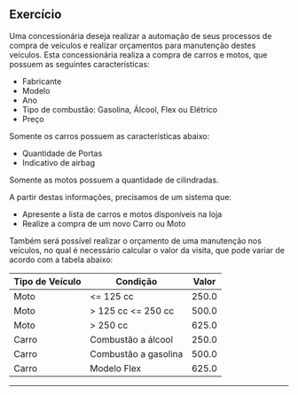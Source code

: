 ## Exercício

Uma concessionária deseja realizar a automação de seus processos de compra de veículos e realizar orçamentos para manutenção destes veículos. Esta concessionária realiza a compra de carros e motos, que possuem as seguintes características:

- Fabricante
- Modelo
- Ano
- Tipo de combustão: Gasolina, Álcool, Flex ou Elétrico
- Preço

Somente os carros possuem as características abaixo:
- Quantidade de Portas
- Indicativo de airbag

Somente as motos possuem a quantidade de cilindradas.

A partir destas informações, precisamos de um sistema que:
- Apresente a lista de carros e motos disponíveis na loja
- Realize a compra de um novo Carro ou Moto

Também será possível realizar o orçamento de uma manutenção nos veículos, no qual é necessário calcular o valor da visita, que pode variar de acordo com a tabela abaixo:

| Tipo de Veículo | Condição             | Valor |
|-----------------|----------------------|-------|
| Moto            | <= 125 cc            | 250.0 |
| Moto            | > 125 cc <= 250 cc   | 500.0 |
| Moto            | > 250 cc             | 625.0 |
| Carro           | Combustão a álcool   | 250.0 |
| Carro           | Combustão a gasolina | 500.0 |
| Carro           | Modelo Flex          | 625.0 |

---